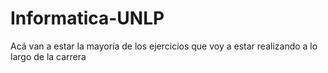 # Informatica-UNLP
Acá van a estar la mayoría de los ejercicios que voy a estar realizando a lo largo de la carrera
